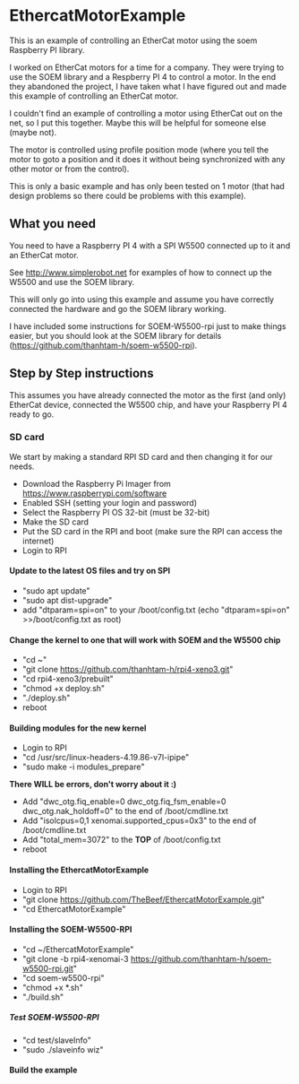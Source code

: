# EthercatMotorExample
This is an example of controlling an EtherCat motor using the soem Raspberry PI library.

I worked on EtherCat motors for a time for a company.  They were trying to use the SOEM library and
a Respberry PI 4 to control a motor.  In the end they abandoned the project, I have taken what I have figured
out and made this example of controlling an EtherCat motor.

I couldn't find an example of controlling a motor using EtherCat out on the net, so I put this together.
Maybe this will be helpful for someone else (maybe not).

The motor is controlled using profile position mode (where you tell the motor to goto a position and it does it without
being synchronized with any other motor or from the control).

This is only a basic example and has only been tested on 1 motor (that had design problems so there could be
problems with this example).

## What you need
You need to have a Raspberry PI 4 with a SPI W5500 connected up to it and an EtherCat motor.

See http://www.simplerobot.net for examples of how to connect up the W5500 and use the SOEM library.

This will only go into using this example and assume you have correctly connected the hardware and go the SOEM library working.

I have included some instructions for SOEM-W5500-rpi just to make things easier, but you should look at the SOEM
library for details (https://github.com/thanhtam-h/soem-w5500-rpi).

## Step by Step instructions

This assumes you have already connected the motor as the first (and only) EtherCat device, connected the W5500 chip, and have
your Raspberry PI 4 ready to go.

### SD card

We start by making a standard RPI SD card and then changing it for our needs.

 * Download the Raspberry Pi Imager from https://www.raspberrypi.com/software
 * Enabled SSH (setting your login and password)
 * Select the Raspberry PI OS 32-bit (must be 32-bit)
 * Make the SD card
 * Put the SD card in the RPI and boot (make sure the RPI can access the internet)
 * Login to RPI

#### Update to the latest OS files and try on SPI
 * "sudo apt update"
 * "sudo apt dist-upgrade"
 * add "dtparam=spi=on" to your /boot/config.txt (echo "dtparam=spi=on" >>/boot/config.txt as root)

#### Change the kernel to one that will work with SOEM and the W5500 chip
 * "cd ~"
 * "git clone https://github.com/thanhtam-h/rpi4-xeno3.git"
 * "cd rpi4-xeno3/prebuilt"
 * "chmod +x deploy.sh"
 * "./deploy.sh"
 * reboot

#### Building modules for the new kernel
 * Login to RPI
 * "cd /usr/src/linux-headers-4.19.86-v7l-ipipe"
 * "sudo make -i modules_prepare"

**There WILL be errors, don't worry about it :)**

 * Add "dwc_otg.fiq_enable=0 dwc_otg.fiq_fsm_enable=0 dwc_otg.nak_holdoff=0" to the end of /boot/cmdline.txt
 * Add "isolcpus=0,1 xenomai.supported_cpus=0x3" to the end of /boot/cmdline.txt
 * Add "total_mem=3072" to the **TOP** of /boot/config.txt
 * reboot

#### Installing the EthercatMotorExample
 * Login to RPI
 * "git clone https://github.com/TheBeef/EthercatMotorExample.git"
 * "cd EthercatMotorExample"

#### Installing the SOEM-W5500-RPI
 * "cd ~/EthercatMotorExample"
 * "git clone -b rpi4-xenomai-3 https://github.com/thanhtam-h/soem-w5500-rpi.git"
 * "cd soem-w5500-rpi"
 * "chmod +x *.sh"
 * "./build.sh"

##### Test SOEM-W5500-RPI
 * "cd test/slaveInfo"
 * "sudo ./slaveinfo wiz"

#### Build the example

